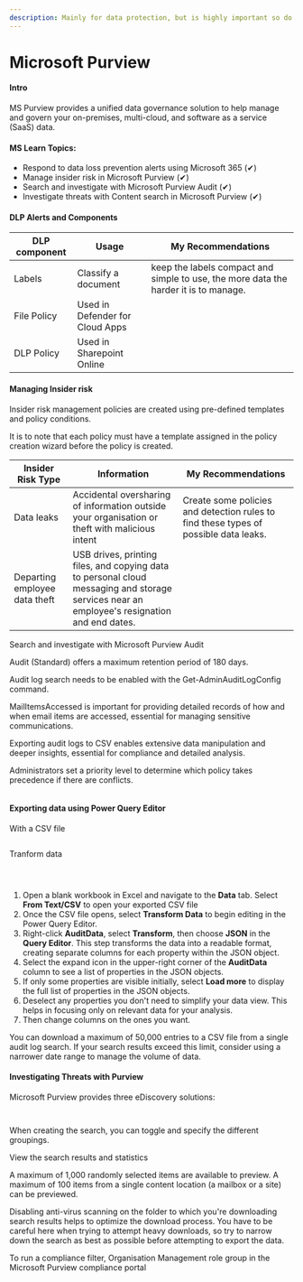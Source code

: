 ```yaml
---
description: Mainly for data protection, but is highly important so do not miss it.
---
```


# Microsoft Purview

#### Intro

MS Purview provides a unified data governance solution to help manage and govern your on-premises, multi-cloud, and software as a service (SaaS) data.&#x20;

#### MS Learn Topics:

* Respond to data loss prevention alerts using Microsoft 365 (✔)
* Manage insider risk in Microsoft Purview (✔)
* Search and investigate with Microsoft Purview Audit (✔)
* Investigate threats with Content search in Microsoft Purview (✔)

#### DLP Alerts and Components

| DLP component | Usage                           | My Recommendations                                                                   |
| ------------- | ------------------------------- | ------------------------------------------------------------------------------------ |
| Labels        | Classify a document             | keep the labels compact and simple to use, the more data the harder it is to manage. |
| File Policy   | Used in Defender for Cloud Apps |                                                                                      |
| DLP Policy    | Used in Sharepoint Online       |                                                                                      |



#### Managing Insider risk

Insider risk management policies are created using pre-defined templates and policy conditions.

It is to note that each policy must have a template assigned in the policy creation wizard before the policy is created.

| Insider Risk Type             | Information                                                                                                                                 | My Recommendations                                                                   |
| ----------------------------- | ------------------------------------------------------------------------------------------------------------------------------------------- | ------------------------------------------------------------------------------------ |
| Data leaks                    | Accidental oversharing of information outside your organisation or theft with malicious intent                                              | Create some policies and detection rules to find these types of possible data leaks. |
| Departing employee data theft | USB drives, printing files, and copying data to personal cloud messaging and storage services near an employee's resignation and end dates. |                                                                                      |

Search and investigate with Microsoft Purview Audit

Audit (Standard) offers a maximum retention period of 180 days.

Audit log search needs to be enabled with the Get-AdminAuditLogConfig command.

MailItemsAccessed is important for providing detailed records of how and when email items are accessed, essential for managing sensitive communications.

Exporting audit logs to CSV enables extensive data manipulation and deeper insights, essential for compliance and detailed analysis.

Administrators set a priority level to determine which policy takes precedence if there are conflicts.

<figure><img src="../../.gitbook/assets/image (12).png" alt=""><figcaption></figcaption></figure>

#### Exporting data using Power Query Editor

With a CSV file

<figure><img src="../../.gitbook/assets/json-transform-open-csv-file.png" alt=""><figcaption></figcaption></figure>

Tranform data

<figure><img src="../../.gitbook/assets/json-open-power-query.png" alt=""><figcaption></figcaption></figure>

<figure><img src="../../.gitbook/assets/json-transform.png" alt=""><figcaption></figcaption></figure>

<figure><img src="../../.gitbook/assets/json-transform-expand-icon.png" alt=""><figcaption></figcaption></figure>

1. Open a blank workbook in Excel and navigate to the **Data** tab. Select **From Text/CSV** to open your exported CSV file
2. Once the CSV file opens, select **Transform Data** to begin editing in the Power Query Editor.
3. Right-click **AuditData**, select **Transform**, then choose **JSON** in the **Query Editor**. This step transforms the data into a readable format, creating separate columns for each property within the JSON object.
4. Select the expand icon in the upper-right corner of the **AuditData** column to see a list of properties in the JSON objects.
5. If only some properties are visible initially, select **Load more** to display the full list of properties in the JSON objects.
6. Deselect any properties you don't need to simplify your data view. This helps in focusing only on relevant data for your analysis.
7. Then change columns on the ones you want.

You can download a maximum of 50,000 entries to a CSV file from a single audit log search. If your search results exceed this limit, consider using a narrower date range to manage the volume of data.



#### Investigating Threats with Purview

Microsoft Purview provides three eDiscovery solutions:

<figure><img src="../../.gitbook/assets/microsoft-purview-ediscovery-solutions-545d62bd (2).png" alt=""><figcaption></figcaption></figure>

<figure><img src="../../.gitbook/assets/new-search-wizard-locations-page-unit-3.png" alt=""><figcaption></figcaption></figure>

When creating the search, you can toggle and specify the different groupings.



View the search results and statistics

A maximum of 1,000 randomly selected items are available to preview. A maximum of 100 items from a single content location (a mailbox or a site) can be previewed.

Disabling anti-virus scanning on the folder to which you're downloading search results helps to optimize the download process. You have to be careful here when trying to attempt heavy downloads, so try to narrow down the search as best as possible before attempting to export the data.

To run a compliance filter, Organisation Management role group in the Microsoft Purview compliance portal

<figure><img src="../../.gitbook/assets/image (13).png" alt=""><figcaption></figcaption></figure>
